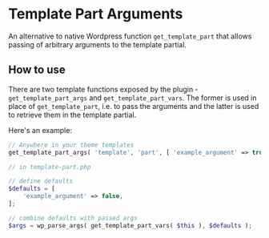 # Template Part Arguments

An alternative to native Wordpress function `get_template_part` that allows passing of arbitrary arguments to the template partial.

## How to use

There are two template functions exposed by the plugin - `get_template_part_args` and `get_template_part_vars`. The former is used in place of `get_template_part`, i.e. to pass the arguments and the latter is used to retrieve them in the template partial. 

Here's an example:

```php
// Anywhere in your theme templates
get_template_part_args( 'template', 'part', [ 'example_argument' => true ] ); 
```

```php
// in template-part.php

// define defaults
$defaults = [
	'example_argument' => false,
];

// combine defaults with passed args
$args = wp_parse_args( get_template_part_vars( $this ), $defaults );
